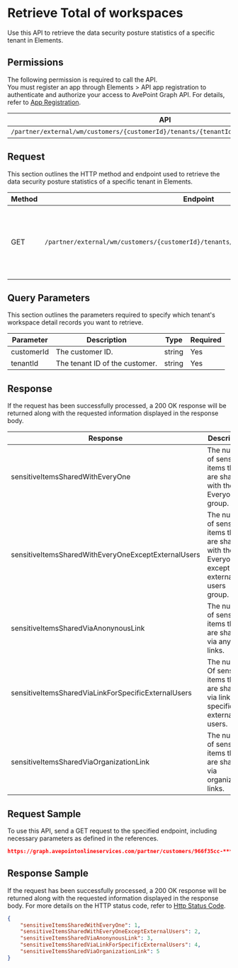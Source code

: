 # Retrieve Total of workspaces

Use this API to retrieve the data security posture statistics of a specific tenant in Elements.  

## Permissions  

The following permission is required to call the API.  
You must register an app through Elements > API app registration to authenticate and authorize your access to AvePoint Graph API. For details, refer to [App Registration](https://cdn.avepoint.com/assets/apelements-webhelp/avepoint-elements-for-partners/index.htm#!Documents/appregistration.htm).

| API | Permission |
|-----------|-----------|
| `/partner/external/wm/customers/{customerId}/tenants/{tenantId}/overview/dspm/insights` | partner.wm.read.all |  


## Request

This section outlines the HTTP method and endpoint used to retrieve the data security posture statistics of a specific tenant in Elements.

| Method | Endpoint | Description |
|-----------|-----------|-----------|
|GET|`/partner/external/wm/customers/{customerId}/tenants/{tenantId}/overview/dspm/insights`|Retrieves the data security posture statistics of a specific tenant in Elements.|

## Query Parameters

This section outlines the parameters required to specify which tenant's workspace detail records you want to retrieve.

| Parameter | Description | Type | Required |
| --- | --- | --- | --- |
| customerId | The customer ID. | string | Yes |
| tenantId | The tenant ID of the customer. | string | Yes |


## Response

If the request has been successfully processed, a 200 OK response will be returned along with the requested information displayed in the response body.

| Response | Description | Type |
| --- | --- | --- |
| sensitiveItemsSharedWithEveryOne | The number of sensitive items that are shared with the Everyone group. | integer |
| sensitiveItemsSharedWithEveryOneExceptExternalUsers | The number of sensitive items that are shared with the Everyone except external users group. | integer |
| sensitiveItemsSharedViaAnonynousLink | The number of sensitive items that are shared via anyone links.  | integer |
| sensitiveItemsSharedViaLinkForSpecificExternalUsers | The number Of sensitive items that are shared via links for specific external users. | integer |
| sensitiveItemsSharedViaOrganizationLink | The number of sensitive items that are shared via organization links. | integer |


## Request Sample

To use this API, send a GET request to the specified endpoint, including necessary parameters as defined in the references.

```json
https://graph.avepointonlineservices.com/partner/customers/966f35cc-****-4070-819c-25cd****2a07/tenants/0c7715b3-****-4c4c-a8a0-f363****acec/overview/dspm/insights
```

## Response Sample

If the request has been successfully processed, a 200 OK response will be returned along with the requested information displayed in the response body. For more details on the HTTP status code, refer to [Http Status Code](https://learn.avepoint.com/docs/Use-AvePoint-Graph-API.html#http-status-code).

```json 
{
    "sensitiveItemsSharedWithEveryOne": 1,
    "sensitiveItemsSharedWithEveryOneExceptExternalUsers": 2,
    "sensitiveItemsSharedViaAnonynousLink": 3,
    "sensitiveItemsSharedViaLinkForSpecificExternalUsers": 4,
    "sensitiveItemsSharedViaOrganizationLink": 5
}